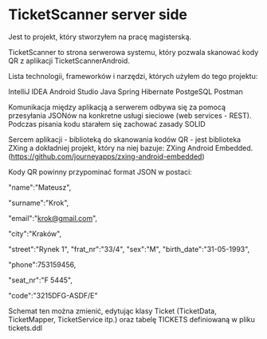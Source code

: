 # TicketScanner server side

Jest to projekt, który stworzyłem na pracę magisterską.

TicketScanner to strona serwerowa systemu, który pozwala skanować kody QR z aplikacji TicketScannerAndroid. 

Lista technologii, frameworków i narzędzi, których użyłem do tego projektu:

IntelliJ IDEA
Android Studio
Java
Spring
Hibernate
PostgeSQL
Postman

Komunikacja między aplikacją a serwerem odbywa się za pomocą przesyłania JSONów na konkretne usługi sieciowe (web services - REST). Podczas pisania kodu starałem się zachować zasady SOLID

Sercem aplikacji - biblioteką do skanowania kodów QR - jest biblioteka ZXing a dokładniej projekt, który na niej bazuje:  ZXing  Android  Embedded. (https://github.com/journeyapps/zxing-android-embedded)

Kody QR powinny przypominać format JSON w postaci:

"name":"Mateusz", 

"surname":"Krok", 

"email":"krok@gmail.com",

"city":"Kraków", 

"street":"Rynek 1",
"frat_nr":"33/4",
"sex":"M",
"birth_date":"31-05-1993",


"phone":753159456,

"seat_nr":"F 5445",

"code":"3215DFG-ASDF/E"

Schemat ten można zmienić, edytując klasy Ticket (TicketData, TicketMapper, TicketService itp.) oraz tabelę TICKETS definiowaną w pliku tickets.ddl


